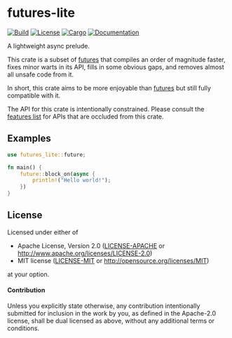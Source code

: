 # futures-lite

[![Build](https://github.com/smol-rs/futures-lite/actions/workflows/ci.yml/badge.svg)](
https://github.com/smol-rs/futures-lite/actions)
[![License](https://img.shields.io/badge/license-Apache--2.0_OR_MIT-blue.svg)](
https://github.com/smol-rs/futures-lite)
[![Cargo](https://img.shields.io/crates/v/futures-lite.svg)](
https://crates.io/crates/futures-lite)
[![Documentation](https://docs.rs/futures-lite/badge.svg)](
https://docs.rs/futures-lite)

A lightweight async prelude.

This crate is a subset of [futures] that compiles an order of magnitude faster, fixes minor
warts in its API, fills in some obvious gaps, and removes almost all unsafe code from it.

In short, this crate aims to be more enjoyable than [futures] but still fully compatible with
it.

The API for this crate is intentionally constrained. Please consult the 
[features list] for APIs that are occluded from this crate.

[futures]: https://docs.rs/futures
[features list]: https://github.com/smol-rs/futures-lite/blob/master/FEATURES.md

## Examples

```rust
use futures_lite::future;

fn main() {
    future::block_on(async {
        println!("Hello world!");
    })
}
```

## License

Licensed under either of

 * Apache License, Version 2.0 ([LICENSE-APACHE](LICENSE-APACHE) or http://www.apache.org/licenses/LICENSE-2.0)
 * MIT license ([LICENSE-MIT](LICENSE-MIT) or http://opensource.org/licenses/MIT)

at your option.

#### Contribution

Unless you explicitly state otherwise, any contribution intentionally submitted
for inclusion in the work by you, as defined in the Apache-2.0 license, shall be
dual licensed as above, without any additional terms or conditions.
